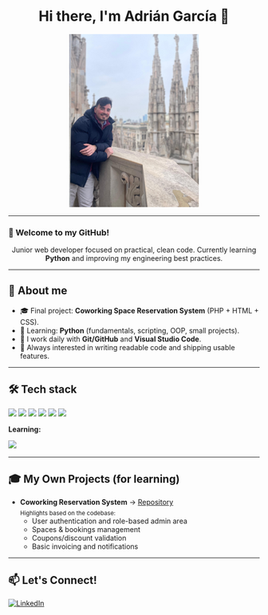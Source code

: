 <!-- Profile README for GarciaGomezAdrian (English) -->
<h1 align="center">Hi there, I'm Adrián García 👋</h1>

<p align="center">
  <img src="assets/profile.jpg" alt="Adrián García photo" width="260" />
</p>

---

### 🚀 Welcome to my GitHub!

<p align="center">
  Junior web developer focused on practical, clean code. Currently learning <b>Python</b> and improving my engineering best practices.
</p>

---

## 📌 About me
- 🎓 Final project: <b>Coworking Space Reservation System</b> (PHP + HTML + CSS).
- 🐍 Learning: <b>Python</b> (fundamentals, scripting, OOP, small projects).
- 🧰 I work daily with <b>Git/GitHub</b> and <b>Visual Studio Code</b>.
- 🔎 Always interested in writing readable code and shipping usable features.

---

## 🛠️ Tech stack

<img src="https://img.shields.io/badge/PHP-777BB4?style=for-the-badge&logo=php&logoColor=white" /> <img src="https://img.shields.io/badge/HTML5-E34F26?style=for-the-badge&logo=html5&logoColor=white" />
<img src="https://img.shields.io/badge/CSS3-1572B6?style=for-the-badge&logo=css3&logoColor=white" />
<img src="https://img.shields.io/badge/JavaScript-F7DF1E?style=for-the-badge&logo=javascript&logoColor=black" />
<img src="https://img.shields.io/badge/Git-F05032?style=for-the-badge&logo=git&logoColor=white" />
<img src="https://img.shields.io/badge/VS%20Code-007ACC?style=for-the-badge&logo=visualstudiocode&logoColor=white" />
<br/>

<strong>Learning:</strong>

<img src="https://img.shields.io/badge/Python-3776AB?style=for-the-badge&logo=python&logoColor=white" />

---

## 🎓 My Own Projects (for learning)
- **Coworking Reservation System** → <a href="https://github.com/GarciaGomezAdrian/SISTEMA-DE-GESTION-DE-RESERVAS-COWORKING">Repository</a>  
  <sub>Highlights based on the codebase:</sub>
  - User authentication and role-based admin area  
  - Spaces & bookings management  
  - Coupons/discount validation  
  - Basic invoicing and notifications

---

## 📫 Let's Connect!
[![LinkedIn](https://img.shields.io/badge/LinkedIn-0077B5?style=for-the-badge&logo=linkedin&logoColor=white)](https://www.linkedin.com/in/adriangarciagomez) 

<!-- How to use this README:
1) Create (or update) the special profile repo named GarciaGomezAdrian/GarciaGomezAdrian.
2) Put this README.md at the root and the image at assets/profile.jpg.
3) Tweak sections, links and badges as you like.
-->
